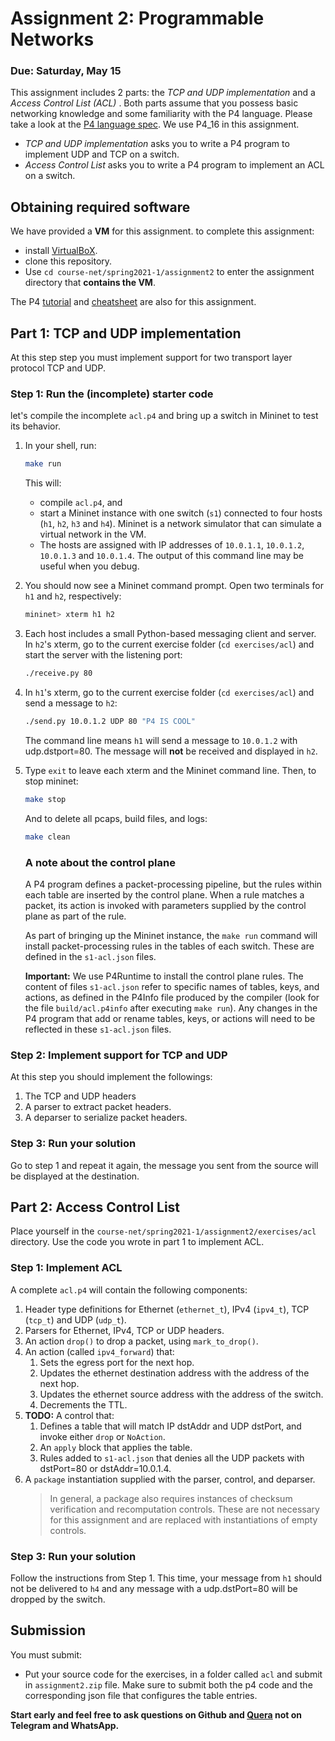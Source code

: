 # Assignment 2: Programmable Networks

### Due: Saturday, May 15

This assignment includes 2 parts: the *TCP and UDP implementation*
and a *Access Control List (ACL)* . Both parts assume that you possess basic networking
knowledge and some familiarity with the P4 language. Please take a look at the
[P4 language spec](https://p4.org/p4-spec/docs/P4-16-v1.1.0-spec.pdf). We use P4_16 in this assignment.

- *TCP and UDP implementation* asks you to write a P4 program to implement UDP and TCP on a switch.
- *Access Control List* asks you to write a P4 program to implement an ACL on a switch.

<!-- **This assignment can be done individually or in groups of 2 students. You are only required to implement either access control list or load balancing. If you implement both, you can get a bonus of two points.** -->

## Obtaining required software

We have provided a **VM** for this assignment.
to complete this assignment:
- install [VirtualBoX](https://www.virtualbox.org/wiki/Downloads).
- clone this repository.
- Use `cd course-net/spring2021-1/assignment2` to enter the assignment directory that **contains the VM**.


The P4 [tutorial](assignment2/P4_tutorial.pdf) and [cheatsheet](assignment2/p4-cheat-sheet.pdf) are also for this assignment.

## Part 1: TCP and UDP implementation
At this step step you must implement support for two transport layer protocol TCP and UDP.

### Step 1: Run the (incomplete) starter code

let's compile the incomplete `acl.p4` and bring up a switch in Mininet to test its behavior.

1. In your shell, run:
   ```bash
   make run
   ```
   This will:
   * compile `acl.p4`, and
   * start a Mininet instance with one switch (`s1`) connected to four hosts (`h1`, `h2`, `h3` and `h4`). Mininet is a network simulator that can simulate a virtual network in the VM.
   * The hosts are assigned with IP addresses of `10.0.1.1`, `10.0.1.2`, `10.0.1.3` and `10.0.1.4`.
   The output of this command line may be useful when you debug.

2. You should now see a Mininet command prompt. Open two terminals
for `h1` and `h2`, respectively:
   ```bash
   mininet> xterm h1 h2
   ```
3. Each host includes a small Python-based messaging client and
server. In `h2`'s xterm, go to the current exercise folder (`cd exercises/acl`) and start the server with the listening port:
   ```bash
   ./receive.py 80
   ```
4. In `h1`'s xterm, go to the current exercise folder (`cd exercises/acl`) and send a message to `h2`:
   ```bash
   ./send.py 10.0.1.2 UDP 80 "P4 IS COOL"
   ```
   The command line means `h1` will send a message to `10.0.1.2` with udp.dstport=80.
   The message will **not** be received and displayed in `h2`.
5. Type `exit` to leave each xterm and the Mininet command line.
   Then, to stop mininet:
   ```bash
   make stop
   ```
   And to delete all pcaps, build files, and logs:
   ```bash
   make clean
   ```

   ### A note about the control plane

   A P4 program defines a packet-processing pipeline, but the rules
   within each table are inserted by the control plane. When a rule
   matches a packet, its action is invoked with parameters supplied by
   the control plane as part of the rule.

   As part of bringing up the Mininet instance, the
   `make run` command will install packet-processing rules in the tables of
   each switch. These are defined in the `s1-acl.json` files.

   **Important:** We use P4Runtime to install the control plane rules. The
   content of files `s1-acl.json` refer to specific names of tables, keys, and
   actions, as defined in the P4Info file produced by the compiler (look for the
   file `build/acl.p4info` after executing `make run`). Any changes in the P4
   program that add or rename tables, keys, or actions will need to be reflected in
   these `s1-acl.json` files.


### Step 2: Implement support for TCP and UDP
At this step you should implement the followings:
1. The TCP and UDP headers
2. A parser to extract packet headers.
3. A deparser to serialize packet headers.

### Step 3: Run your solution
 Go to step 1 and repeat it again, the message you sent from the source will be displayed at the destination.


## Part 2: Access Control List

Place yourself in the `course-net/spring2021-1/assignment2/exercises/acl` directory.
Use the code you wrote in part 1 to implement ACL.

### Step 1: Implement ACL

<!-- The `acl.p4` file contains a skeleton P4 program with key pieces of
logic replaced by `TODO` comments. Your implementation should follow
the structure given in this file---replace each `TODO` with logic
implementing the missing piece. -->

A complete `acl.p4` will contain the following components:

1. Header type definitions for Ethernet (`ethernet_t`), IPv4 (`ipv4_t`), TCP (`tcp_t`) and UDP (`udp_t`).
2. Parsers for Ethernet, IPv4, TCP or UDP headers.
3. An action `drop()` to drop a packet, using `mark_to_drop()`.
4. An action (called `ipv4_forward`) that:
	1. Sets the egress port for the next hop.
	2. Updates the ethernet destination address with the address of the next hop.
	3. Updates the ethernet source address with the address of the switch.
	4. Decrements the TTL.
5. **TODO:** A control that:
    1. Defines a table that will match IP dstAddr and UDP dstPort, and
       invoke either `drop` or `NoAction`.
    2. An `apply` block that applies the table.
    3. Rules added to `s1-acl.json` that denies all the UDP packets with dstPort=80 or dstAddr=10.0.1.4.  
6. A `package` instantiation supplied with the parser, control, and deparser.
    > In general, a package also requires instances of checksum verification
    > and recomputation controls. These are not necessary for this assignment
    > and are replaced with instantiations of empty controls.

### Step 3: Run your solution

Follow the instructions from Step 1. This time, your message from
`h1` should not be delivered to `h4` and any message with a udp.dstPort=80 will be dropped by the switch.


## Submission

You must submit:

* Put your source code for the exercises, in a folder called `acl`  and submit in `assignment2.zip` file. Make sure to submit both the p4 code and the corresponding json file that configures the table entries.


**Start early and feel free to ask questions on Github and [Quera](quera.ir) not on Telegram and WhatsApp.**
